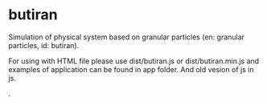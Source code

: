 # butiran
Simulation of physical system based on granular particles (en: granular particles, id: butiran).

For using with HTML file please use dist/butiran.js or dist/butiran.min.js and examples of application can be found in app folder. And old vesion of js in js.

.
